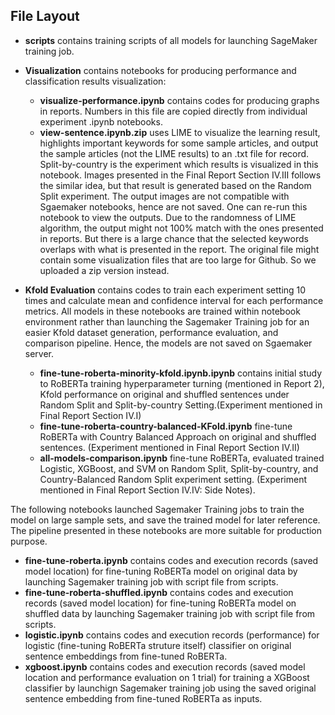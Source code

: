 ## File Layout
- **scripts** contains training scripts of all models for launching SageMaker training job. 
- **Visualization** contains notebooks for producing performance and classification results visualization:
	- **visualize-performance.ipynb** contains codes for producing graphs in reports. Numbers in this file are copied directly from individual experiment .ipynb notebooks. 
	- **view-sentence.ipynb.zip** uses LIME to visualize the learning result, highlights important keywords for some sample articles, and output the sample articles (not the LIME results) to an .txt file for record. Split-by-country is the experiment which results is visualized in this notebook. Images presented in the Final Report Section IV.III follows the similar idea, but that result is generated based on the Random Split experiment. The output images are not compatible with Sgaemaker notebooks, hence are not saved. One can re-run this notebook to view the outputs. Due to the randomness of LIME algorithm, the output might not 100% match with the ones presented in reports. But there is a large chance that the selected keywords overlaps with what is presented in the report. The original file might contain some visualization files that are too large for Github. So we uploaded a zip version instead. 

- **Kfold Evaluation** contains codes to train each experiment setting 10 times and calculate mean and confidence interval for each performance metrics. All models in these notebooks are trained within notebook environment rather than launching the Sagemaker Training job for an easier Kfold dataset generation, performance evaluation, and comparison pipeline. Hence, the models are not saved on Sgaemaker server.
	- **fine-tune-roberta-minority-kfold.ipynb.ipynb** contains initial study to RoBERTa training hyperparameter turning (mentioned in Report 2), Kfold performance on original and shuffled sentences under Random Split and Split-by-country Setting.(Experiment mentioned in Final Report Section IV.I)
	- **fine-tune-roberta-country-balanced-KFold.ipynb** fine-tune RoBERTa with Country Balanced Approach on original and shuffled sentences. (Experiment mentioned in Final Report Section IV.II)
	- **all-models-comparison.ipynb** fine-tune RoBERTa, evaluated trained Logistic, XGBoost, and SVM on Random Split, Split-by-country, and Country-Balanced Random Split experiment setting. (Experiment mentioned in Final Report Section IV.IV: Side Notes). 

The following notebooks launched Sagemaker Training jobs to train the model on large sample sets, and save the trained model for later reference.  The pipeline presented in these notebooks are more suitable for production purpose.
- **fine-tune-roberta.ipynb** contains codes and execution records (saved model location) for fine-tuning RoBERTa model on original data by launching Sagemaker training job with script file from scripts.
- **fine-tune-roberta-shuffled.ipynb** contains codes and execution records (saved model location) for fine-tuning RoBERTa model on shuffled data by launching Sagemaker training job with script file from scripts.
- **logistic.ipynb** contains codes and execution records (performance) for logistic (fine-tuning RoBERTa struture itself) classifier on original sentence embeddings from fine-tuned RoBERTa.
- **xgboost.ipynb** contains codes and execution records (saved model location and performance evaluation on 1 trial) for training a XGBoost classifier by launchign Sagemaker training job using the saved original sentence embedding from fine-tuned RoBERTa as inputs. 
 

